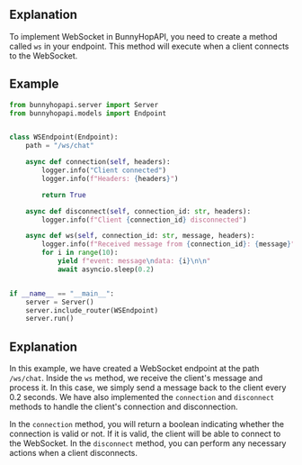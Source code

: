 ## Explanation

To implement WebSocket in BunnyHopAPI, you need to create a method called `ws` in your endpoint. This method will execute when a client connects to the WebSocket.

## Example

```python
from bunnyhopapi.server import Server
from bunnyhopapi.models import Endpoint


class WSEndpoint(Endpoint):
    path = "/ws/chat"

    async def connection(self, headers):
        logger.info("Client connected")
        logger.info(f"Headers: {headers}")

        return True

    async def disconnect(self, connection_id: str, headers):
        logger.info(f"Client {connection_id} disconnected")

    async def ws(self, connection_id: str, message, headers):
        logger.info(f"Received message from {connection_id}: {message}")
        for i in range(10):
            yield f"event: message\ndata: {i}\n\n"
            await asyncio.sleep(0.2)


if __name__ == "__main__":
    server = Server()
    server.include_router(WSEndpoint)
    server.run()
```

## Explanation
In this example, we have created a WebSocket endpoint at the path `/ws/chat`. Inside the `ws` method, we receive the client's message and process it. In this case, we simply send a message back to the client every 0.2 seconds. We have also implemented the `connection` and `disconnect` methods to handle the client's connection and disconnection.

In the `connection` method, you will return a boolean indicating whether the connection is valid or not. If it is valid, the client will be able to connect to the WebSocket. In the `disconnect` method, you can perform any necessary actions when a client disconnects.